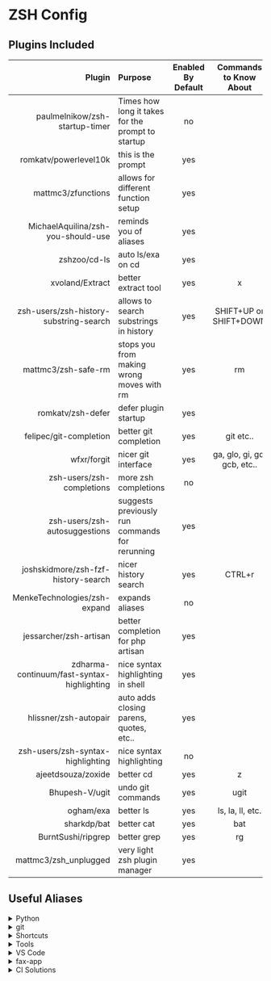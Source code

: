 # ZSH Config

## Plugins Included

|                                     Plugin | Purpose                                           | Enabled By Default |   Commands to Know About    |
| -----------------------------------------: | :------------------------------------------------ | :----------------: | :-------------------------: |
|             paulmelnikow/zsh-startup-timer | Times how long it takes for the prompt to startup |         no         |                             |
|                      romkatv/powerlevel10k | this is the prompt                                |        yes         |                             |
|                         mattmc3/zfunctions | allows for different function setup               |        yes         |                             |
|         MichaelAquilina/zsh-you-should-use | reminds you of aliases                            |        yes         |                             |
|                               zshzoo/cd-ls | auto ls/exa on cd                                 |        yes         |                             |
|                            xvoland/Extract | better extract tool                               |        yes         |              x              |
|     zsh-users/zsh-history-substring-search | allows to search substrings in history            |        yes         |   SHIFT+UP or SHIFT+DOWN    |
|                        mattmc3/zsh-safe-rm | stops you from making wrong moves with rm         |        yes         |             rm              |
|                          romkatv/zsh-defer | defer plugin startup                              |        yes         |                             |
|                     felipec/git-completion | better git completion                             |        yes         |          git etc..          |
|                                wfxr/forgit | nicer git interface                               |        yes         | ga, glo, gi, gd, gcb, etc.. |
|                  zsh-users/zsh-completions | more zsh completions                              |         no         |                             |
|              zsh-users/zsh-autosuggestions | suggests previously run commands for rerunning    |        yes         |                             |
|        joshskidmore/zsh-fzf-history-search | nicer history search                              |        yes         |           CTRL+r            |
|               MenkeTechnologies/zsh-expand | expands aliases                                   |         no         |                             |
|                     jessarcher/zsh-artisan | better completion for php artisan                 |        yes         |                             |
| zdharma-continuum/fast-syntax-highlighting | nice syntax highlighting in shell                 |        yes         |                             |
|                      hlissner/zsh-autopair | auto adds closing parens, quotes, etc..           |        yes         |                             |
|          zsh-users/zsh-syntax-highlighting | nice syntax highlighting                          |         no         |                             |
|                         ajeetdsouza/zoxide | better cd                                         |        yes         |              z              |
|                             Bhupesh-V/ugit | undo git commands                                 |        yes         |            ugit             |
|                                  ogham/exa | better ls                                         |        yes         |      ls, la, ll, etc.       |
|                                sharkdp/bat | better cat                                        |        yes         |             bat             |
|                         BurntSushi/ripgrep | better grep                                       |        yes         |             rg              |
|                      mattmc3/zsh_unplugged | very light zsh plugin manager                     |        yes         |                             |

## Useful Aliases

<details>
    <summary>Python</summary>

    py ==> ```python3```
</details>

<details>
    <summary>git</summary>

    initial git configuration
    gcg ==> ```git-config-initial```

    tig - nicer git status logs
    tis ==> ```tig status```
    til ==> ```tig log```
    tib ==> ```tig blame -C```

    commands
    gc ==> ```git checkout```
</details>

<details>
    <summary>Shortcuts</summary>

    open specific files in vs code
    bashrc ==> ```code ~/.bashrc```
    zshrc ==> ```code ~/.zshrc```
    aliases ==> ```code ~/.config/zsh/aliases.zsh```

    vi ==> ```vim```
    md ==> ```mkdir -p```
    rd ==> ```rmdir```
    please ==> ```sudo```

    special cds
    .. ==> ```cd ..```
    back ==> ```cd -```
    home ==> ```cd ```~
    trash ==> ```cd ~/.local/share/Trash/files```

    open specific folder workspaces
    zshcode ==> ```code ~/.config/zsh```

    reload zsh config
    ez ==> ```exec zsh```
    reload ==> ```exec zsh```

    zsh-update-plugins ==> ```zsh-unplugged-update```
</details>

<details>
    <summary>Tools</summary>

    can extract from any archive type
    x ==> ```extract```

    installed ==> ```apt list --installed | fzf```

    network
    ip ==> ```dig +short myip.opendns.com @resolver1.opendns.com```
    iplocal ==> ```ifconfig | grep -Eo 'inet (addr:)?([0-9]*\.){3}[0-9]*' | grep -Eo '([0-9]*\.){3}[0-9]*' | grep -v '127.0.0.1'```
    speedtest ==> ```wget -O /dev/null http://speed.transip.nl/10mb.bin```

    fix typos
    quit ==> ```exit```

    echo paths
    print-fpath ==> ```for fp in $fpath; do echo $fp; done; unset fp```
    print-path ==> ```echo $PATH | tr : \n```
    print-functions ==> ```print -l ${(k)functions[(I)[^_]*]} | sort```

    mask built-ins with better defaults
    mkdir ==> ```mkdir -p```
    cp ==> ```cp -i```
    mv ==> ```mv -i```

    clean up trashcan
    clean-trash ==> ```unsafe-rm -r -f ~/.local/share/Trash/files```

    better ls - uses exa
    ls ==> ```exa -Fgh --group-directories-first --git --icons --color always```
    l ==> ```exa -lbF --group-directories-first --git --icons```
    ll ==> ```exa -lbGF --group-directories-first --git --icons```
    llm ==> ```exa -lbGF --group-directories-first --git --icons --sort | modified```
    la ==> ```exa -lbhHigUmuSa --group-directories-first --git --icons --time-style | long-iso --color-scale```
    lx ==> ```exa -lbhHigUmuSa@ --group-directories-first --git--icons --time-style | long-iso --color-scale```
    lS ==> ```exa -1 --group-directories-first --git --icons```
    lt ==> ```exa --tree --level | 2 --group-directories-first --git --icons```
</details>

<details>
    <summary>VS Code</summary>

    vsc ==> ```code .```
    vsca ==> ```code --add```
    vscd ==> ```code --diff```
    vscg ==> ```code --goto```
    vscn ==> ```code --new-window```
    vscr ==> ```code --reuse-window```
    vscw ==> ```code --wait```
    vscu ==> ```code --user-data-dir```
    vsced ==> ```code --extensions-dir```
    vscie ==> ```code --install-extension```
    vscue ==> ```code --uninstall-extension```
    vscv ==> ```code --verbose```
    vscl ==> ```code --log```
    vscde ==> ```code --disable-extensions```
</details>

<details>
    <summary>fax-app</summary>

    f-server ==> ```dart pub global run dhttpd```
    p-server ==> ```./scripts/start_dev_server.sh```
</details>

<details>
    <summary>CI Solutions</summary>

    restart important services on docker container
    services ==> ```run-services```

    easy access to formatting tools
    js-f ==> ```js_format```
    php-f ==> ```php_format```

    laravel commands
    worker ==> ```sudo php artisan queue:work --tries | 3 --timeout | 3600  --rest | 0.5 --sleep | 5 --queue | high,default,low```
    pamf ==> ```sudo php artisan migrate:fresh --seed```
    pat ==> ```php artisan test```
    patf ==> ```php artisan test --filter```

    js commands
    nrp ==> ```npm run prod```
    nrd ==> ```npm run dev```
    nrw ==> ```npm run watch```
</details>
